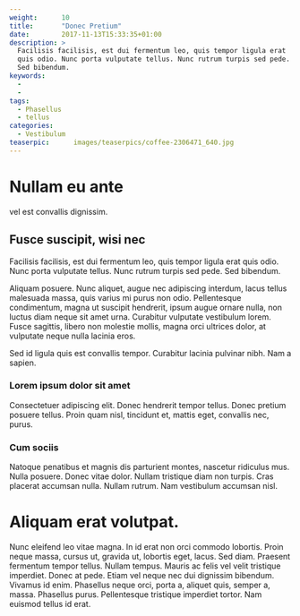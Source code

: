```yaml
---
weight:      10
title:       "Donec Pretium"
date:        2017-11-13T15:33:35+01:00
description: >
  Facilisis facilisis, est dui fermentum leo, quis tempor ligula erat
  quis odio. Nunc porta vulputate tellus. Nunc rutrum turpis sed pede.
  Sed bibendum. 
keywords:
  -
  -
tags:
  - Phasellus
  - tellus
categories:
  - Vestibulum
teaserpic:      images/teaserpics/coffee-2306471_640.jpg
---
```


# Nullam eu ante 

vel est convallis dignissim. 

## Fusce suscipit, wisi nec

Facilisis facilisis, est dui fermentum leo, quis tempor ligula erat
quis odio. Nunc porta vulputate tellus. Nunc rutrum turpis sed pede.
Sed bibendum. 

Aliquam posuere. Nunc aliquet, augue nec adipiscing interdum, lacus
tellus malesuada massa, quis varius mi purus non odio. Pellentesque
condimentum, magna ut suscipit hendrerit, ipsum augue ornare nulla,
non luctus diam neque sit amet urna. Curabitur vulputate vestibulum
lorem. Fusce sagittis, libero non molestie mollis, magna orci
ultrices dolor, at vulputate neque nulla lacinia
eros. 

Sed id ligula quis est convallis tempor. Curabitur lacinia pulvinar
nibh. Nam a sapien.

### Lorem ipsum dolor sit amet

Consectetuer adipiscing elit. Donec hendrerit tempor tellus. Donec
pretium posuere tellus. Proin quam
nisl, tincidunt et, mattis eget, convallis nec, purus. 

### Cum sociis
Natoque penatibus et magnis dis parturient montes, nascetur ridiculus
mus. Nulla posuere. Donec vitae dolor. Nullam tristique diam non
turpis. Cras placerat accumsan nulla. Nullam rutrum. Nam vestibulum
accumsan nisl.

# Aliquam erat volutpat.

Nunc eleifend leo vitae magna. In id erat non orci commodo lobortis.
Proin neque massa, cursus ut, gravida ut, lobortis eget, lacus. Sed
diam. Praesent fermentum tempor tellus. Nullam tempus. Mauris ac
felis vel velit tristique imperdiet. Donec at pede. Etiam vel neque
nec dui dignissim bibendum. Vivamus id enim. Phasellus neque orci,
porta a, aliquet quis, semper a, massa. Phasellus purus.
Pellentesque tristique imperdiet tortor. Nam euismod tellus id erat.

